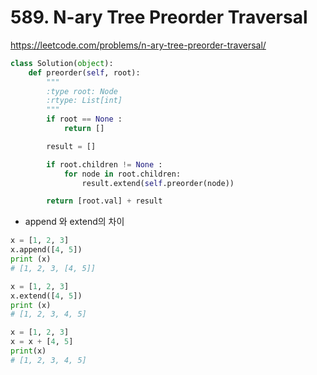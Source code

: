 # 589. N-ary Tree Preorder Traversal
https://leetcode.com/problems/n-ary-tree-preorder-traversal/

```python
class Solution(object):
    def preorder(self, root):
        """
        :type root: Node
        :rtype: List[int]
        """
        if root == None :
            return []

        result = []

        if root.children != None :
            for node in root.children:
                result.extend(self.preorder(node))

        return [root.val] + result
```

- append 와 extend의 차이
```python
x = [1, 2, 3]
x.append([4, 5])
print (x)
# [1, 2, 3, [4, 5]]

x = [1, 2, 3]
x.extend([4, 5])
print (x)
# [1, 2, 3, 4, 5]

x = [1, 2, 3]
x = x + [4, 5]
print(x)
# [1, 2, 3, 4, 5]
```
